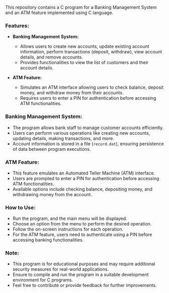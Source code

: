 This repository contains a C program for a Banking Management System and an ATM feature implemented using C language.

### Features:
- **Banking Management System:**
  - Allows users to create new accounts, update existing account information, perform transactions (deposit, withdraw), view account details, and remove accounts.
  - Provides functionalities to view the list of customers and their account details.

- **ATM Feature:**
  - Simulates an ATM interface allowing users to check balance, deposit money, and withdraw money from their accounts.
  - Requires users to enter a PIN for authentication before accessing ATM functionalities.

### Banking Management System:
- The program allows bank staff to manage customer accounts efficiently.
- Users can perform various operations like creating new accounts, updating details, making transactions, and more.
- Account information is stored in a file (`record.dat`), ensuring persistence of data between program executions.

### ATM Feature:
- This feature emulates an Automated Teller Machine (ATM) interface.
- Users are prompted to enter a PIN for authentication before accessing ATM functionalities.
- Available options include checking balance, depositing money, and withdrawing money from the account.

### How to Use:
- Run the program, and the main menu will be displayed.
- Choose an option from the menu to perform the desired operation.
- Follow the on-screen instructions for each operation.
- For the ATM feature, users need to authenticate using a PIN before accessing banking functionalities.

### Note:
- This program is for educational purposes and may require additional security measures for real-world applications.
- Ensure to compile and run the program in a suitable development environment for C programs.
- Feel free to contribute or provide feedback for further improvements.
